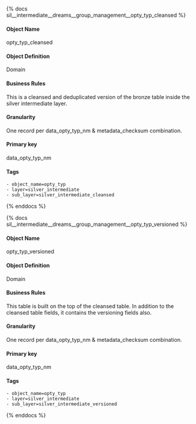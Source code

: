{% docs sil__intermediate__dreams__group_management__opty_typ_cleansed %}

#### Object Name
opty_typ_cleansed

#### Object Definition
Domain

#### Business Rules
This is a cleansed and deduplicated version of the bronze table inside the silver intermediate layer.

#### Granularity
One record per data_opty_typ_nm & metadata_checksum combination.

#### Primary key
data_opty_typ_nm

#### Tags
    - object_name=opty_typ
    - layer=silver_intermediate
    - sub_layer=silver_intermediate_cleansed

{% enddocs %}

{% docs sil__intermediate__dreams__group_management__opty_typ_versioned %}

#### Object Name
opty_typ_versioned

#### Object Definition
Domain

#### Business Rules
This table is built on the top of the cleansed table. In addition to the cleansed table fields, it contains the versioning fields also.

#### Granularity
One record per data_opty_typ_nm & metadata_checksum combination.

#### Primary key
data_opty_typ_nm

#### Tags
    - object_name=opty_typ
    - layer=silver_intermediate
    - sub_layer=silver_intermediate_versioned

{% enddocs %}